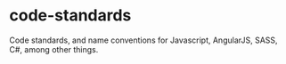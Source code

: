 # code-standards
Code standards, and name conventions for Javascript, AngularJS, SASS, C#, among other things.
